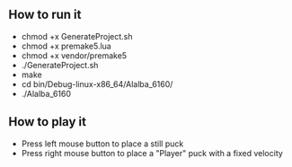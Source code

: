 ## How to run it
- chmod +x GenerateProject.sh
- chmod +x premake5.lua
- chmod +x vendor/premake5
- ./GenerateProject.sh
- make
- cd bin/Debug-linux-x86_64/Alalba_6160/
- ./Alalba_6160

## How to play it 
- Press left mouse button to place a still puck
- Press right mouse button to place a "Player" puck with a fixed velocity